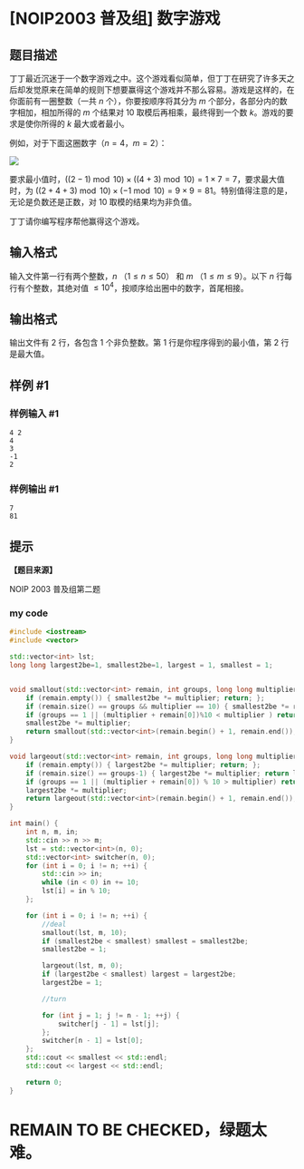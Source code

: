 # [NOIP2003 普及组] 数字游戏

## 题目描述

丁丁最近沉迷于一个数字游戏之中。这个游戏看似简单，但丁丁在研究了许多天之后却发觉原来在简单的规则下想要赢得这个游戏并不那么容易。游戏是这样的，在你面前有一圈整数（一共 $n$ 个），你要按顺序将其分为 $m$ 个部分，各部分内的数字相加，相加所得的 $m$ 个结果对 $10$ 取模后再相乘，最终得到一个数 $k$。游戏的要求是使你所得的 $k$ 最大或者最小。


例如，对于下面这圈数字（$n=4$，$m=2$）：

![](https://cdn.luogu.com.cn/upload/image_hosting/gy407k49.png)

要求最小值时，$((2-1)\bmod10)\times ((4+3)\bmod10)=1\times 7=7$，要求最大值时，为 $((2+4+3)\bmod10)\times (-1\bmod10)=9\times 9=81$。特别值得注意的是，无论是负数还是正数，对 $10$ 取模的结果均为非负值。

丁丁请你编写程序帮他赢得这个游戏。

## 输入格式

输入文件第一行有两个整数，$n$ （$1\le n\le 50$） 和 $m$ （$1\le m\le 9$）。以下 $n$ 行每行有个整数，其绝对值 $\le10^4$，按顺序给出圈中的数字，首尾相接。

## 输出格式

输出文件有 $2$ 行，各包含 $1$ 个非负整数。第 $1$ 行是你程序得到的最小值，第 $2$ 行是最大值。

## 样例 #1

### 样例输入 #1

```
4 2
4
3
-1
2
```

### 样例输出 #1

```
7
81
```

## 提示

**【题目来源】**

NOIP 2003 普及组第二题

### my code
```cpp
#include <iostream>
#include <vector>

std::vector<int> lst;
long long largest2be=1, smallest2be=1, largest = 1, smallest = 1;


void smallout(std::vector<int> remain, int groups, long long multiplier) {
    if (remain.empty()) { smallest2be *= multiplier; return; };
    if (remain.size() == groups && multiplier == 10) { smallest2be *= remain[0]; return smallout(std::vector<int>(remain.begin() + 1, remain.end()), groups - 1, 10); };
    if (groups == 1 || (multiplier + remain[0])%10 < multiplier ) return smallout(std::vector<int>(remain.begin() + 1, remain.end()), groups, (multiplier + remain[0]) % 10);
    smallest2be *= multiplier;
    return smallout(std::vector<int>(remain.begin() + 1, remain.end()), groups-1, remain[0]);
}

void largeout(std::vector<int> remain, int groups, long long multiplier) {
    if (remain.empty()) { largest2be *= multiplier; return; };
    if (remain.size() == groups-1) { largest2be *= multiplier; return largeout(std::vector<int>(remain.begin() + 1, remain.end()), groups - 1, remain[1]); };
    if (groups == 1 || (multiplier + remain[0]) % 10 > multiplier) return largeout(std::vector<int>(remain.begin() + 1, remain.end()), groups, (multiplier + remain[0]) % 10);
    largest2be *= multiplier;
    return largeout(std::vector<int>(remain.begin() + 1, remain.end()), groups-1, 0);
}

int main() {
    int n, m, in;
    std::cin >> n >> m;
    lst = std::vector<int>(n, 0);
    std::vector<int> switcher(n, 0);
    for (int i = 0; i != n; ++i) { 
        std::cin >> in;
        while (in < 0) in += 10;
        lst[i] = in % 10; 
    };

    for (int i = 0; i != n; ++i) {
        //deal
        smallout(lst, m, 10);
        if (smallest2be < smallest) smallest = smallest2be;
        smallest2be = 1;

        largeout(lst, m, 0);
        if (largest2be < smallest) largest = largest2be;
        largest2be = 1;

        //turn

        for (int j = 1; j != n - 1; ++j) {
            switcher[j - 1] = lst[j];
        };
        switcher[n - 1] = lst[0];
    };
    std::cout << smallest << std::endl;
    std::cout << largest << std::endl;

    return 0;
}
```
# REMAIN TO BE CHECKED，绿题太难。